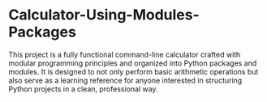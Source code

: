 # Calculator-Using-Modules-Packages
This project is a fully functional command-line calculator crafted with modular programming principles and organized into Python packages and modules. It is designed to not only perform basic arithmetic operations but also serve as a learning reference for anyone interested in structuring Python projects in a clean, professional way.
